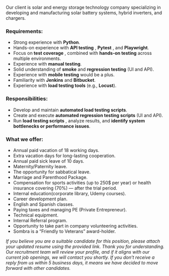 Our client is solar and energy storage technology company specializing in
developing and manufacturing solar battery systems, hybrid inverters, and
chargers.

### **Requirements:**

  * Strong experience with **Python**.
  * Hands-on experience with **API testing** , **Pytest** , and **Playwright**.
  * Focus on **test coverage** , combined with **hands-on testing** across multiple environments.
  * Experience with **manual testing**.
  * Solid understanding of **smoke** and **regression testing** (UI and API).
  * Experience with **mobile testing** would be a plus.
  * Familiarity with **Jenkins** and **Bitbucket**.
  * Experience with **load testing tools** (e.g., **Locust**).

### **Responsibilities:**

  * Develop and maintain **automated load testing scripts**.
  * Create and execute **automated regression testing scripts** (UI and API).
  * Run **load testing scripts** , analyze results, and **identify system bottlenecks or performance issues**.

### **What we offer:**

  * Annual paid vacation of 18 working days.
  * Extra vacation days for long-lasting cooperation.
  * Annual paid sick leave of 10 days.
  * Maternity/Paternity leave.
  * The opportunity for sabbatical leave.
  * Marriage and Parenthood Package.
  * Compensation for sports activities (up to 250$ per year) or health insurance covering (70%) — after the trial period.
  * Internal education(corporate library, Udemy courses).
  * Career development plan.
  * English and Spanish classes.
  * Paying taxes and managing PE (Private Entrepreneur).
  * Technical equipment.
  * Internal Referral program.
  * Opportunity to take part in company volunteering activities.
  * Sombra is a “Friendly to Veterans” award-holder.

_If you believe you are a suitable candidate for this position, please attach
your updated resume using the provided link. Thank you for understanding. Our
recruitment team will review your profile, and if it aligns with our current
job openings, we will contact you shortly. If you don’t receive a reply from
us within 5 business days, it means we have decided to move forward with other
candidates._